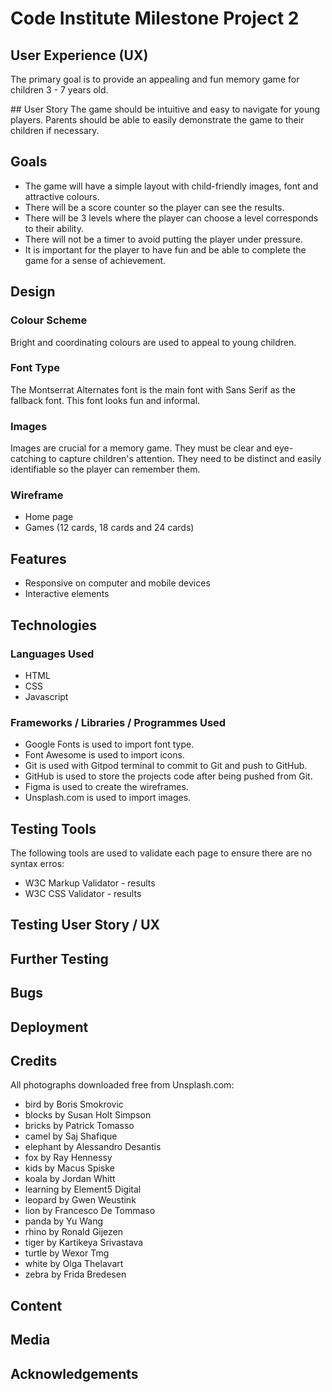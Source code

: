 # Code Institute Milestone Project 2

## User Experience (UX)
The primary goal is to provide an appealing and fun memory game for children 3 - 7 years old.

## User Story
The game should be intuitive and easy to navigate for young players. Parents should be able to easily demonstrate the game to their children if necessary.

## Goals
- The game will have a simple layout with child-friendly images, font and attractive colours.
- There will be a score counter so the player can see the results.
- There will be 3 levels where the player can choose a level corresponds to their ability.
- There will not be a timer to avoid putting the player under pressure.
- It is important for the player to have fun and be able to complete the game for a sense of achievement.

## Design
### Colour Scheme
Bright and coordinating colours are used to appeal to young children.
### Font Type
The Montserrat Alternates font is the main font with Sans Serif as the fallback font. This font looks fun and informal.
### Images 
Images are crucial for a memory game. They must be clear and eye-catching to capture children's attention. They need to be distinct and easily identifiable so the player can remember them.
### Wireframe
- Home page
- Games (12 cards, 18 cards and 24 cards)

## Features
- Responsive on computer and mobile devices
- Interactive elements

## Technologies
### Languages Used
- HTML
- CSS 
- Javascript
### Frameworks / Libraries / Programmes Used
- Google Fonts is used to import font type.
- Font Awesome is used to import icons.
- Git is used with Gitpod terminal to commit to Git and push to GitHub.
- GitHub is used to store the projects code after being pushed from Git.
- Figma is used to create the wireframes.
- Unsplash.com is used to import images.

## Testing Tools
The following tools are used to validate each page to ensure there are no syntax erros:
- W3C Markup Validator - results
- W3C CSS Validator - results

## Testing User Story / UX 

## Further Testing

## Bugs

## Deployment

## Credits
All photographs downloaded free from Unsplash.com:
- bird by Boris Smokrovic 
- blocks by Susan Holt Simpson
- bricks by Patrick Tomasso 
- camel by Saj Shafique
- elephant by Alessandro Desantis
- fox by Ray Hennessy
- kids by Macus Spiske
- koala by Jordan Whitt 
- learning by Element5 Digital
- leopard by Gwen Weustink
- lion by Francesco De Tommaso
- panda by Yu Wang
- rhino by Ronald Gijezen
- tiger by Kartikeya Srivastava
- turtle by Wexor Tmg
- white by Olga Thelavart
- zebra by Frida Bredesen

## Content

## Media

## Acknowledgements


